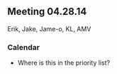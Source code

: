 ## Meeting 04.28.14
Erik, Jake, Jame-o, KL, AMV

### Calendar
* Where is this in the priority list?
